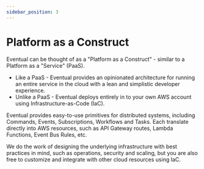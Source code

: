 ```yaml
---
sidebar_position: 3
---
```


# Platform as a Construct

Eventual can be thought of as a "Platform as a Construct" - similar to a Platform as a "Service" (PaaS).

- Like a PaaS - Eventual provides an opinionated architecture for running an entire service in the cloud with a lean and simplistic developer experience.
- Unlike a PaaS - Eventual deploys entirely in to your own AWS account using Infrastructure-as-Code (IaC).

Eventual provides easy-to-use primitives for distributed systems, including Commands, Events, Subscriptions, Workflows and Tasks. Each translate directly into AWS resources, such as API Gateway routes, Lambda Functions, Event Bus Rules, etc.

We do the work of designing the underlying infrastructure with best practices in mind, such as operations, security and scaling, but you are also free to customize and integrate with other cloud resources using IaC.
